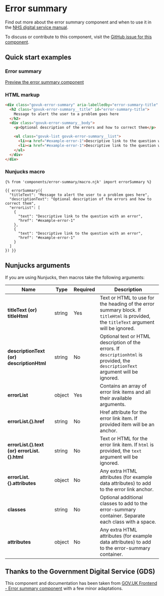 # Error summary

Find out more about the error summary component and when to use it in the [NHS digital service manual](https://beta.nhs.uk/service-manual/patterns/).

To discuss or contribute to this component, visit the [GitHub issue for this component](https://github.com/nhsuk/nhsuk-frontend/issues/219).

## Quick start examples

### Error summary

[Preview the error summary component](https://nhsuk.github.io/nhsuk-frontend/components/error-summary/index.html)

### HTML markup

```html
<div class="govuk-error-summary" aria-labelledby="error-summary-title" role="alert" tabindex="-1" data-module="error-summary">
  <h2 class="govuk-error-summary__title" id="error-summary-title">
    Message to alert the user to a problem goes here
  </h2>
  <div class="govuk-error-summary__body">
    <p>Optional description of the errors and how to correct them</p>

    <ul class="govuk-list govuk-error-summary__list"> 
      <li><a href="#example-error-1">Descriptive link to the question with an error</a></li>
      <li><a href="#example-error-1">Descriptive link to the question with an error</a></li>
    </ul>
  </div>
</div>
```

### Nunjucks macro

```
{% from 'components/error-summary/macro.njk' import errorSummary %}

{{ errorSummary({
  "titleText": "Message to alert the user to a problem goes here",
  "descriptionText": "Optional description of the errors and how to correct them",
  "errorList": [
    {
      "text": "Descriptive link to the question with an error",
      "href": "#example-error-1"
    },
    {
      "text": "Descriptive link to the question with an error",
      "href": "#example-error-1"
    }
  ]
}) }}
```

## Nunjucks arguments

If you are using Nunjucks, then macros take the following arguments:

| Name                           | Type     | Required  | Description             |
| ------------------------------|----------|-----------|-------------------------|
| **titleText (or) titleHtml**  | string   | Yes       | Text or HTML to use for the heading of the error summary block. If `titleHtml` is provided, the `titleText` argument will be ignored. |
| **descriptionText (or) descriptionHtml**                       | string   | No       | Optional text or HTML description of the errors. If `descriptionhtml` is provided, the `descriptionText` argument will be ignored. |
| **errorList**             | object  | Yes        | Contains an array of error link items and all their available arguments. |
| **errorList.{}.href**             | string  | No        | Href attribute for the error link item. If provided item will be an anchor. |
| **errorList.{}.text (or) errorList.{}.html**             | string  | No        | Text or HTML for the error link item. If `html` is provided, the `text` argument will be ignored. |
| **errorList.{}.attributes**             | object  | No        | Any extra HTML attributes (for example data attributes) to add to the error link anchor. |
| **classes**                   | string   | No        | Optional additional classes to add to the error-summary container. Separate each class with a space. |
| **attributes**                | object   | No        | Any extra HTML attributes (for example data attributes) to add to the error-summary container. |

## Thanks to the Government Digital Service (GDS)

This component and documentation has been taken from [GOV.UK Frontend - Error summary component](https://github.com/alphagov/govuk-frontend/tree/master/package/components/error-summary) with a few minor adaptations.
